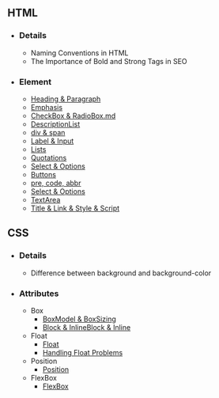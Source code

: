 ## HTML 
- ### Details 
  - <a>Naming Conventions in HTML </a>
  - <a>The Importance of Bold and Strong Tags in SEO</a>

- ### Element
  - <a href="HTML/Heading & Paragraph.md">Heading & Paragraph</a>
  - <a href="HTML/Emphasis.md">Emphasis</a>
  - <a href="HTML/ChekcBox & RadioBox.md">CheckBox & RadioBox.md</a>
  - <a href="HTML/DescriptionList.md">DescriptionList</a>
  - <a href="HTML/div & span.md">div & span</a>
  - <a href="HTML/Label & Input.md">Label & Input</a>
  - <a href="HTML/Lists.md">Lists</a>
  - <a href="HTML/Qutations.md">Quotations</a>
  - <a href="HTML/Select & Options.md">Select & Options</a>
  - <a href="HTML/Buttons.md">Buttons</a>
  - <a href="HTML/pre, code, abbr.md">pre, code, abbr</a>
  - <a href="HTML/Select & Options.md">Select & Options</a>
  - <a href="HTML/TextArea.md">TextArea</a>
  - <a href="HTML/Title & Link & Style & Script.md">Title & Link & Style & Script</a>

## CSS
- ### Details
  - <a>Difference between background and background-color<a/>

- ### Attributes 
  - Box
    - <a href="CSS/Box*M*odel & BoxSizing.md">BoxModel & BoxSizing</a>
    - <a href="CSS/Block & InlineBlock & Inline.md">Block & InlineBlock & Inline</a>
  - Float 
    - <a href="CSS/Float.md">Float</a>
    - <a href="CSS/Handling Float Problems.md">Handling Float Problems</a>
  - Position
    - <a href="CSS/Position.md">Position</a>
  - FlexBox 
    - <a href="CSS/FlexBox.md">FlexBox</a>
